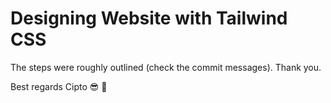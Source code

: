 # Designing Website with Tailwind CSS

The steps were roughly outlined (check the commit messages). Thank you.

Best regards
Cipto 😎 🚀
